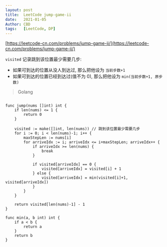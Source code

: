 ```yaml
---
layout: post
title:  LeetCode jump-game-ii
date:   2021-01-05
Author: CBD
tags:   [LeetCode, DP]
---
```


[https://leetcode-cn.com/problems/jump-game-ii/](https://leetcode-cn.com/problems/jump-game-ii/)

`visited` 记录跳到该位置最少需要几步:

* 如果可到达的位置从没人到达过, 那么把他设为 `当前步数+1`
* 如果可到达的位置已经到达过(值不为 0), 那么把他设为 `min(当前步数+1, 原步数)`

> Golang

```golang

func jump(nums []int) int {
	if len(nums) <= 1 {
		return 0
	}

	visited := make([]int, len(nums)) // 跳到该位置最少需要几步
	for i := 0; i < len(nums)-1; i++ {
		maxStepLen := nums[i]
		for arriveIdx := i; arriveIdx <= i+maxStepLen; arriveIdx++ {
			if arriveIdx >= len(nums) {
				break
			}

			if visited[arriveIdx] == 0 {
				visited[arriveIdx] = visited[i] + 1
			} else {
				visited[arriveIdx] = min(visited[i]+1, visited[arriveIdx])
			}
		}
	}

	return visited[len(nums)-1] - 1
}

func min(a, b int) int {
	if a < b {
		return a
	}
	return b
}

```
